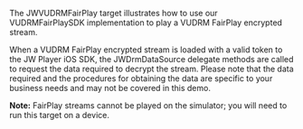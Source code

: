 The JWVUDRMFairPlay target illustrates how to use our VUDRMFairPlaySDK implementation to play a VUDRM FairPlay encrypted stream.

When a VUDRM FairPlay encrypted stream is loaded with a valid token to the JW Player iOS SDK, the JWDrmDataSource delegate methods are called to request the data required to decrypt the stream. Please note that the data required and the procedures for obtaining the data are specific to your business needs and may not be covered in this demo.

**Note:** FairPlay streams cannot be played on the simulator; you will need to run this target on a device.
